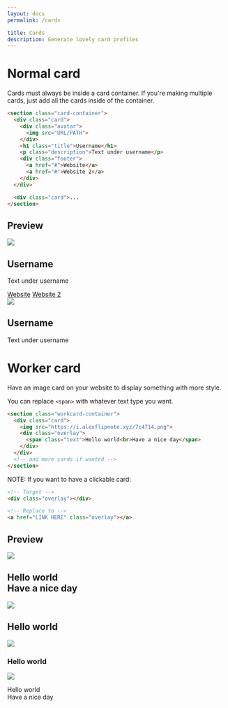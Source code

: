 ```yaml
---
layout: docs
permalink: /cards

title: Cards
description: Generate lovely card profiles
---
```

# Normal card
Cards must always be inside a card container.
If you're making multiple cards, just add all the cards inside of the container.
```html
<section class="card-container">
  <div class="card">
    <div class="avatar">
      <img src="URL/PATH">
    </div>
    <h1 class="title">Username</h1>
    <p class="description">Text under username</p>
    <div class="footer">
      <a href="#">Website</a>
      <a href="#">Website 2</a>
    </div>
  </div>

  <div class="card">...
</section>
```

## Preview
<section class="card-container">
  <div class="card">
    <div class="avatar">
      <img src="../css/images/avatar.png" style="filter: none;">
    </div>
    <h1 class="title">Username</h1>
    <p class="description">Text under username</p>
    <div class="footer">
      <a href="#">Website</a>
      <a href="#">Website 2</a>
    </div>
  </div>

  <div class="card">
    <div class="avatar">
      <img src="../css/images/avatar.png" style="filter: none;">
    </div>
    <h1 class="title">Username</h1>
    <p class="description">Text under username</p>
  </div>
</section>

# Worker card
Have an image card on your website to display something with more style.

You can replace `<span>` with whatever text type you want.
```html
<section class="workcard-container">
  <div class="card">
    <img src="https://i.alexflipnote.xyz/7c4714.png">
    <div class="overlay">
      <span class="text">Hello world<br>Have a nice day</span>
    </div>
  </div>
  <!-- and more cards if wanted -->
</section>
```

NOTE: If you want to have a clickable card:
```html
<!-- Target -->
<div class="overlay"></div>

<!-- Replace to -->
<a href="LINK HERE" class="overlay"></a>
```
## Preview
<section class="workcard-container">
  <div href="#" class="card">
    <img src="https://i.alexflipnote.xyz/7c4714.png">
    <a class="overlay">
      <h1 class="text">Hello world<br>Have a nice day</h1>
    </a>
  </div>
  <div class="card">
    <img src="https://i.alexflipnote.xyz/7c4714.png">
    <div class="overlay">
      <h2 class="text">Hello world</h2>
    </div>
  </div>
  <div class="card">
    <img src="https://i.alexflipnote.xyz/7c4714.png">
    <div class="overlay">
      <h3 class="text">Hello world</h3>
    </div>
  </div>
  <div class="card">
    <img src="https://i.alexflipnote.xyz/7c4714.png">
    <div class="overlay">
      <p class="text">Hello world<br>Have a nice day</p>
    </div>
  </div>
</section>
